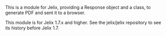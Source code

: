 This is a module for Jelix, providing a Response object and a class, to generate PDF
and sent it to a browser.

This module is for Jelix 1.7.x and higher. See the jelix/jelix repository to see
its history before Jelix 1.7.